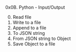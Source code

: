 0x0B. Python - Input/Output

0. Read file
1. Write to a file
2. Append to a file
3. To JSON string
4. From JSON string to Object
5. Save Object to a file
